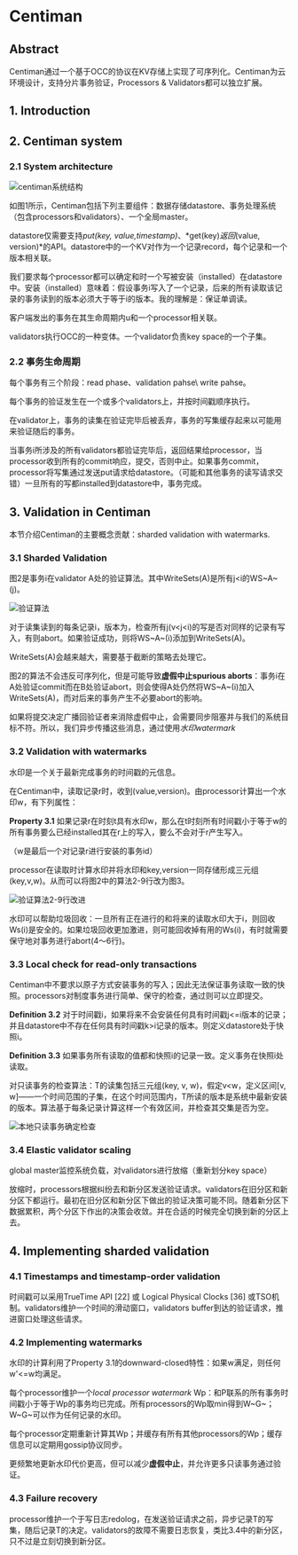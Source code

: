 # Centiman

## Abstract 

Centiman通过一个基于OCC的协议在KV存储上实现了可序列化。Centiman为云环境设计，支持分片事务验证，Processors & Validators都可以独立扩展。

## 1. Introduction

## 2. Centiman system

### 2.1 System architecture
![centiman系统结构](../assets/Centiman/Centiman-fig1.png)

如图1所示，Centiman包括下列主要组件：数据存储datastore、事务处理系统（包含processors和validators）、一个全局master。

datastore仅需要支持*put(key, value,timestamp)*、*get(key)*返回*(value, version)*的API。datastore中的一个KV对作为一个记录record，每个记录和一个版本相关联。

我们要求每个processor都可以确定和时一个写被安装（installed）在datastore中。安装（installed）意味着：假设事务i写入了一个记录，后来的所有读取该记录的事务读到的版本必须大于等于i的版本。我的理解是：保证单调读。

客户端发出的事务在其生命周期内u和一个processor相关联。

validators执行OCC的一种变体。一个validator负责key space的一个子集。

### 2.2 事务生命周期

 每个事务有三个阶段：read phase、validation pahse\ write pahse。

每个事务的验证发生在一个或多个validators上，并按时间戳顺序执行。

在validator上，事务的读集在验证完毕后被丢弃，事务的写集缓存起来以可能用来验证随后的事务。

当事务i所涉及的所有validators都验证完毕后，返回结果给processor，当processor收到所有的commit响应，提交，否则中止。如果事务commit，processor将写集通过发送put请求给datastore。（可能和其他事务的读写请求交错）一旦所有的写都installed到datastore中，事务完成。

## 3. Validation in Centiman

本节介绍Centiman的主要概念贡献：sharded validation with watermarks.

### 3.1 Sharded Validation

图2是事务i在validator A处的验证算法。其中WriteSets(A)是所有j<i的WS~A~(j)。

![验证算法](../assets/Centiman/Centiman-fig2.png)

对于读集读到的每条记录i，版本为，检查所有j(v<j<i)的写是否对同样的记录有写入，有则abort。如果验证成功，则将WS~A~(i)添加到WriteSets(A)。

WriteSets(A)会越来越大，需要基于截断的策略去处理它。

图2的算法不会违反可序列化，但是可能导致**虚假中止spurious aborts**：事务i在A处验证commit而在B处验证abort，则会使得A处仍然将WS~A~(i)加入WriteSets(A)，而对后来的事务产生不必要abort的影响。

如果将提交决定广播回验证者来消除虚假中止，会需要同步阻塞并与我们的系统目标不符。所以，我们异步传播这些消息，通过使用*水印watermark*

### 3.2 Validation with watermarks

水印是一个关于最新完成事务的时间戳的元信息。

在Centiman中，读取记录r时，收到(value,version)。由processor计算出一个水印w，有下列属性：

**Property 3.1** 如果记录r在时刻t具有水印w，那么在t时刻所有时间戳小于等于w的所有事务要么已经installed其在r上的写入，要么不会对于r产生写入。

（w是最后一个对记录r进行安装的事务id）

processor在读取时计算水印并将水印和key,version一同存储形成三元组(key,v,w)。从而可以将图2中的算法2-9行改为图3。

![验证算法2-9行改进](../assets/Centiman/Centiman-fig3.png)

水印可以帮助垃圾回收：一旦所有正在进行的和将来的读取水印大于i，则回收Ws(i)是安全的。如果垃圾回收更加激进，则可能回收掉有用的Ws(i)，有时就需要保守地对事务进行abort(4～6行)。

### 3.3 Local check for read-only transactions

Centiman中不要求以原子方式安装事务的写入；因此无法保证事务读取一致的快照。processors对制度事务进行简单、保守的检查，通过则可以立即提交。

**Definition 3.2** 对于时间戳i，如果将来不会安装任何具有时间戳j<=i版本的记录；并且datastore中不存在任何具有时间戳k>i记录的版本。则定义datastore处于快照i。

**Definition 3.3** 如果事务所有读取的值都和快照i的记录一致。定义事务在快照i处读取。

对只读事务的检查算法：T的读集包括三元组(key, v, w)，假定v<w，定义区间[v, w]——一个时间范围的子集，在这个时间范围内，T所读的版本是系统中最新安装的版本。算法基于每条记录计算这样一个有效区间，并检查其交集是否为空。

![本地只读事务确定检查](../assets/Centiman/Centiman-fig4.png)

### 3.4 Elastic validator scaling

global master监控系统负载，对validators进行放缩（重新划分key space）

放缩时，processors根据纠纷去和新分区发送验证请求。validators在旧分区和新分区下都运行。最初在旧分区和新分区下做出的验证决策可能不同。随着新分区下数据累积，两个分区下作出的决策会收敛。并在合适的时候完全切换到新的分区上去。

## 4. Implementing sharded validation

### 4.1 Timestamps and timestamp-order validation

时间戳可以采用TrueTime API [22] 或 Logical Physical Clocks [36] 或TSO机制。validators维护一个时间的滑动窗口，validators buffer到达的验证请求，推进窗口处理这些请求。

### 4.2 Implementing watermarks

水印的计算利用了Property 3.1的downward-closed特性：如果w满足，则任何w'<=w均满足。

每个processor维护一个*local processor watermark* Wp：和P联系的所有事务时间戳小于等于Wp的事务均已完成。所有processors的Wp取min得到W~G~；W~G~可以作为任何记录的水印。

每个processor定期重新计算其Wp；并缓存有所有其他processors的Wp；缓存信息可以定期用gossip协议同步。

更频繁地更新水印代价更高，但可以减少**虚假中止**，并允许更多只读事务通过验证。

### 4.3 Failure recovery

processor维护一个于写日志redolog，在发送验证请求之前，异步记录T的写集，随后记录T的决定。validators的故障不需要日志恢复，类比3.4中的新分区，只不过是立刻切换到新分区。